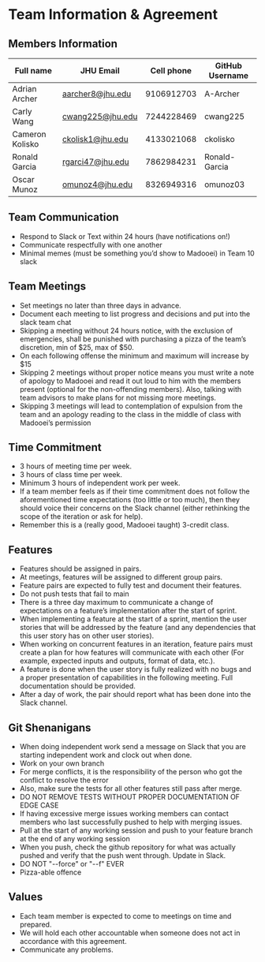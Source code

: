 # Team Information & Agreement

## Members Information

| Full name     | JHU Email      | Cell phone | GitHub Username |
|---------------|----------------|------------|-----------------|
|Adrian Archer  |aarcher8@jhu.edu|9106912703  |A-Archer         |                 
|Carly Wang     |cwang225@jhu.edu|7244228469  |cwang225         |                 
|Cameron Kolisko|ckolisk1@jhu.edu|4133021068  |ckolisko         |                 
|Ronald Garcia  |rgarci47@jhu.edu|7862984231  |Ronald-Garcia    |                 
|Oscar Munoz    |omunoz4@jhu.edu |8326949316  |omunoz03         |                 

## Team Communication

- Respond to Slack or Text within 24 hours (have notifications on!)
- Communicate respectfully with one another
- Minimal memes (must be something you’d show to Madooei) in Team 10 slack

## Team Meetings

- Set meetings no later than three days in advance.
- Document each meeting to list progress and decisions and put into the slack team chat
- Skipping a meeting without 24 hours notice, with the exclusion of emergencies, shall be punished with purchasing a pizza of the team’s discretion, min of $25, max of $50.
- On each following offense the minimum and maximum will increase by $15
- Skipping 2 meetings without proper notice means you must write a note of apology to Madooei and read it out loud to him with the members present (optional for the non-offending members). Also, talking with team advisors to make plans for not missing more meetings.
- Skipping 3 meetings will lead to contemplation of expulsion from the team and an apology reading to the class in the middle of class with Madooei’s permission

## Time Commitment

- 3 hours of meeting time per week.
- 3 hours of class time per week.
- Minimum 3 hours of independent work per week.
- If a team member feels as if their time commitment does not follow the aforementioned time expectations (too little or too much), then they should voice their concerns on the Slack channel (either rethinking the scope of the iteration or ask for help). 
- Remember this is a (really good, Madooei taught) 3-credit class.

## Features

- Features should be assigned in pairs.
- At meetings, features will be assigned to different group pairs.
- Feature pairs are expected to fully test and document their features.
- Do not push tests that fail to main
- There is a three day maximum to communicate a change of expectations on a feature’s implementation after the start of sprint.
- When implementing a feature at the start of a sprint, mention the user stories that will be addressed by the feature (and any dependencies that this user story has on other user stories).
- When working on concurrent features in an iteration, feature pairs must create a plan for how features will communicate with each other (For example, expected inputs and outputs, format of data, etc.).
- A feature is done when the user story is fully realized with no bugs and a proper presentation of capabilities in the following meeting. Full documentation should be provided.
- After a day of work, the pair should report what has been done into the Slack channel.

## Git Shenanigans

- When doing independent work send a message on Slack that you are starting independent work and clock out when done.
- Work on your own branch 
- For merge conflicts, it is the responsibility of the person who got the conflict to resolve the error
- Also, make sure the tests for all other features still pass after merge.
- DO NOT REMOVE TESTS WITHOUT PROPER DOCUMENTATION OF EDGE CASE
- If having excessive merge issues working members can contact members who last successfully pushed to help with merging issues.
- Pull at the start of any working session and push to your feature branch at the end of any working session
- When you push, check the github repository for what was actually pushed and verify that the push went through. Update in Slack. 
- DO NOT "--force" or "--f" EVER
- Pizza-able offence

## Values

- Each team member is expected to come to meetings on time and prepared.
- We will hold each other accountable when someone does not act in accordance with this agreement.
- Communicate any problems.









